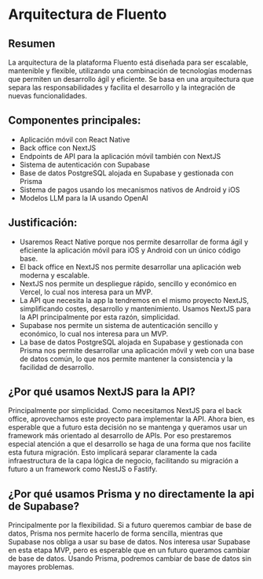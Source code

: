 # Arquitectura de Fluento

## Resumen
La arquitectura de la plataforma Fluento está diseñada para ser escalable, mantenible y flexible, utilizando una combinación de tecnologías modernas que permiten un desarrollo ágil y eficiente. Se basa en una arquitectura que separa las responsabilidades y facilita el desarrollo y la integración de nuevas funcionalidades.

## Componentes principales:

- Aplicación móvil con React Native
- Back office con NextJS
- Endpoints de API para la aplicación móvil también con NextJS
- Sistema de autenticación con Supabase
- Base de datos PostgreSQL alojada en Supabase y gestionada con Prisma
- Sistema de pagos usando los mecanismos nativos de Android y iOS
- Modelos LLM para la IA usando OpenAI


## Justificación:

- Usaremos React Native porque nos permite desarrollar de forma ágil y eficiente la aplicación móvil para iOS y Android con un único código base.
- El back office en NextJS nos permite desarrollar una aplicación web moderna y escalable.
- NextJS nos permite un despliegue rápido, sencillo y económico en Vercel, lo cual nos interesa para un MVP.
- La API que necesita la app la tendremos en el mismo proyecto NextJS, simplificando costes, desarrollo y mantenimiento. Usamos NextJS para la API principalmente por esta razón, simplicidad.
- Supabase nos permite un sistema de autenticación sencillo y económico, lo cual nos interesa para un MVP.
- La base de datos PostgreSQL alojada en Supabase y gestionada con Prisma nos permite desarrollar una aplicación móvil y web con una base de datos común, lo que nos permite mantener la consistencia y la facilidad de desarrollo.

## ¿Por qué usamos NextJS para la API?
Principalmente por simplicidad. Como necesitamos NextJS para el back office, aprovechamos este proyecto para implementar la API. Ahora bien, es esperable que a futuro esta decisión no se mantenga y queramos usar un framework más orientado al desarrollo de APIs. Por eso prestaremos especial atención a que el desarrollo se haga de una forma que nos facilite esta futura migración. Esto implicará separar claramente la cada infraestructura de la capa lógica de negocio, facilitando su migración a futuro a un framework como NestJS o Fastify.

## ¿Por qué usamos Prisma y no directamente la api de Supabase?
Principalmente por la flexibilidad. Si a futuro queremos cambiar de base de datos, Prisma nos permite hacerlo de forma sencilla, mientras que Supabase nos obliga a usar su base de datos. Nos interesa usar Supabase en esta etapa MVP, pero es esperable que en un futuro queramos cambiar de base de datos. Usando Prisma, podremos cambiar de base de datos sin mayores problemas.